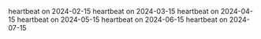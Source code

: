 heartbeat on 2024-02-15
heartbeat on 2024-03-15
heartbeat on 2024-04-15
heartbeat on 2024-05-15
heartbeat on 2024-06-15
heartbeat on 2024-07-15
